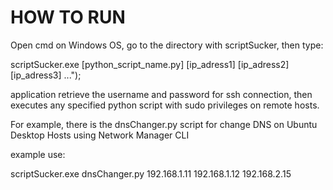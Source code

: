 HOW TO RUN
===========

Open cmd on Windows OS, go to the directory with scriptSucker, then type:

scriptSucker.exe [python_script_name.py] [ip_adress1] [ip_adress2] [ip_adress3] ...");

application retrieve the username and password for ssh connection,
then executes any specified python script with sudo privileges on remote hosts.

For example, there is the dnsChanger.py script for change DNS on Ubuntu Desktop Hosts using Network Manager CLI

example use:

  scriptSucker.exe dnsChanger.py 192.168.1.11 192.168.1.12 192.168.2.15

